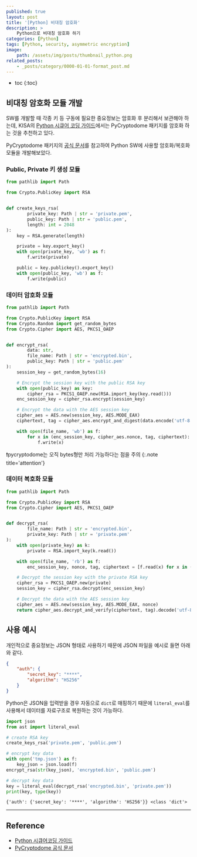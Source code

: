 ```yaml
---
published: true
layout: post
title: '[Python] 비대칭 암호화'
description: >
    Python으로 비대칭 암호화 하기
categories: [Python]
tags: [Python, security, asymmetric encryption]
image:
    path: /assets/img/posts/thumbnail_python.png
related_posts:
    - _posts/category/0000-01-01-format_post.md
---
```

* toc
{:toc}

## 비대칭 암호화 모듈 개발

SW를 개발할 때 각종 키 등 구동에 필요한 중요정보는 암호화 후 분리해서 보관해야 하는데, KISA의 [Python 시큐어 코딩 가이드](https://www.kisa.or.kr/2060204/form?postSeq=13&lang_type=KO)에서는 PyCryptodome 패키지를 암호화 하는 것을 추천하고 있다.  

PyCryptodome 패키지의 [공식 문서](https://www.pycryptodome.org/src/examples)를 참고하여 Python SW에 사용할 암호화/복호화 모듈을 개발해보았다.  

### Public, Private 키 생성 모듈

```python
from pathlib import Path

from Crypto.PublicKey import RSA


def create_keys_rsa(
        private_key: Path | str = 'private.pem',
        public_key: Path | str = 'public.pem',
        length: int = 2048
):
    key = RSA.generate(length)

    private = key.export_key()
    with open(private_key, 'wb') as f:
        f.write(private)

    public = key.publickey().export_key()
    with open(public_key, 'wb') as f:
        f.write(public)
```

### 데이터 암호화 모듈

```python
from pathlib import Path

from Crypto.PublicKey import RSA
from Crypto.Random import get_random_bytes
from Crypto.Cipher import AES, PKCS1_OAEP


def encrypt_rsa(
        data: str,
        file_name: Path | str = 'encrypted.bin',
        public_key: Path | str = 'public.pem'
):
    session_key = get_random_bytes(16)

    # Encrypt the session key with the public RSA key
    with open(public_key) as key:
        cipher_rsa = PKCS1_OAEP.new(RSA.import_key(key.read()))
    enc_session_key = cipher_rsa.encrypt(session_key)

    # Encrypt the data with the AES session key
    cipher_aes = AES.new(session_key, AES.MODE_EAX)
    ciphertext, tag = cipher_aes.encrypt_and_digest(data.encode('utf-8'))

    with open(file_name, 'wb') as f:
        for x in (enc_session_key, cipher_aes.nonce, tag, ciphertext):
            f.write(x)
```

❗pycryptodome는 오직 bytes형만 처리 가능하다는 점을 주의
{:.note title='attention'}

### 데이터 복호화 모듈

```python
from pathlib import Path

from Crypto.PublicKey import RSA
from Crypto.Cipher import AES, PKCS1_OAEP


def decrypt_rsa(
        file_name: Path | str = 'encrypted.bin',
        private_key: Path | str = 'private.pem'
):
    with open(private_key) as k:
        private = RSA.import_key(k.read())

    with open(file_name, 'rb') as f:
        enc_session_key, nonce, tag, ciphertext = [f.read(x) for x in (private.size_in_bytes(), 16, 16, -1)]

    # Decrypt the session key with the private RSA key
    cipher_rsa = PKCS1_OAEP.new(private)
    session_key = cipher_rsa.decrypt(enc_session_key)

    # Decrypt the data with the AES session key
    cipher_aes = AES.new(session_key, AES.MODE_EAX, nonce)
    return cipher_aes.decrypt_and_verify(ciphertext, tag).decode('utf-8')
```

## 사용 예시

개인적으로 중요정보는 JSON 형태로 사용하기 때문에 JSON 파일을 예시로 들면 아래와 같다.  

```json
{
    "auth": {
        "secret_key": "****",
        "algorithm": "HS256"
    }
}
```

Python은 JSON을 입력받을 경우 자동으로 `dict`로 매핑하기 때문에 `literal_eval`를 사용해서 데이터를 자료구조로 복원하는 것이 가능하다.  

```python
import json
from ast import literal_eval

# create RSA key
create_keys_rsa('private.pem', 'public.pem')

# encrypt key data
with open('tmp.json') as f:
    key_json = json.load(f)
encrypt_rsa(str(key_json), 'encrypted.bin', 'public.pem')

# decrypt key data
key = literal_eval(decrypt_rsa('encrypted.bin', 'private.pem'))
print(key, type(key))
```
```
{'auth': {'secret_key': '****', 'algorithm': 'HS256'}} <class 'dict'>
```

---
## Reference
- [Python 시큐어코딩 가이드](https://www.kisa.or.kr/2060204/form?postSeq=13&lang_type=KO)
- [PyCryptodome 공식 문서](https://www.pycryptodome.org/src/examples#generate-public-key-and-private-key)